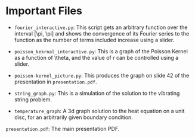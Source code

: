 # Important Files

* `fourier_interactive.py`: This script gets an arbitrary function over the interval [\pi, \pi] and shows the convergence of its Fourier series to the function as the number of terms included increase using a slider.

* `poisson_kekrnal_interactive.py`: This is a graph of the Poisson Kernel as a function of \theta, and the value of r can be controlled using a slider.

* `poisson-kernel_picture.py`: This produces the graph on slide 42 of the presentation in `presentation.pdf`.

* `string_graph.py`: This is a simulation of the solution to the vibrating string problem.

* `temperature_graph`: A 3d graph solution to the heat equation on a unit disc, for an arbitrarily given boundary condition.

`presentation.pdf`: The main presentation PDF.
